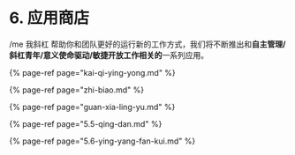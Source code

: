 # 6. 应用商店

/me 我斜杠 帮助你和团队更好的运行新的工作方式，我们将不断推出和**自主管理/斜杠青年/意义使命驱动/敏捷开放工作相关的**一系列应用。​

{% page-ref page="kai-qi-ying-yong.md" %}

{% page-ref page="zhi-biao.md" %}

{% page-ref page="guan-xia-ling-yu.md" %}

{% page-ref page="5.5-qing-dan.md" %}

{% page-ref page="5.6-ying-yang-fan-kui.md" %}



